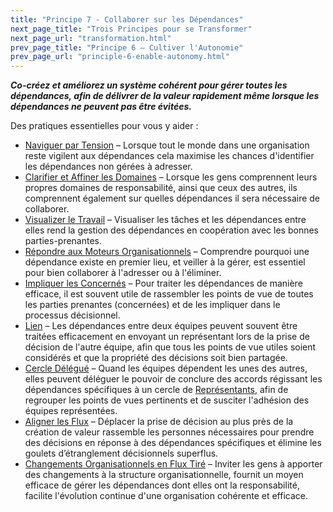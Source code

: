 ```yaml
---
title: "Principe 7 - Collaborer sur les Dépendances"
next_page_title: "Trois Principes pour se Transformer"
next_page_url: "transformation.html"
prev_page_title: "Principe 6 – Cultiver l'Autonomie"
prev_page_url: "principle-6-enable-autonomy.html"
---
```



**_Co-créez et améliorez un système cohérent pour gérer toutes les dépendances, afin de délivrer de la valeur rapidement même lorsque les dépendances ne peuvent pas être évitées._**

Des pratiques essentielles pour vous y aider :

- [Naviguer par Tension](navigate-via-tension.html) – Lorsque tout le monde dans une organisation reste vigilent aux dépendances cela maximise les chances d'identifier les dépendances non gérées à adresser.
- [Clarifier et Affiner les Domaines](clarify-and-develop-domains.html) – Lorsque les gens comprennent leurs propres domaines de responsabilité, ainsi que ceux des autres, ils comprennent également sur quelles dépendances il sera nécessaire de collaborer.
- [Visualizer le Travail](visualize-work.html) – Visualiser les tâches et les dépendances entre elles rend la gestion des dépendances en coopération avec les bonnes parties-prenantes.
- [Répondre aux Moteurs Organisationnels](respond-to-organizational-drivers.html) – Comprendre pourquoi une dépendance existe en premier lieu, et veiller à la gérer, est essentiel pour bien collaborer à l'adresser ou à l'éliminer.
- [Impliquer les Concernés](involve-those-affected.html) – Pour traiter les dépendances de manière efficace, il est souvent utile de rassembler les points de vue de toutes les parties prenantes (concernées) et de les impliquer dans le processus décisionnel.
- [Lien](linking.html) – Les dépendances entre deux équipes peuvent souvent être traitées efficacement en envoyant un représentant lors de la prise de décision de l'autre équipe, afin que tous les points de vue utiles soient considérés et que la propriété des décisions soit bien partagée.
- [Cercle Délégué](delegate-circle.html) – Quand les équipes dépendent les unes des autres, elles peuvent déléguer le pouvoir de conclure des accords régissant les dépendances spécifiques à un cercle de [Représentants](representative.html), afin de regrouper les points de vues pertinents et de susciter l'adhésion des équipes représentées.
- [Aligner les Flux](align-flow.html) – Déplacer la prise de décision au plus près de la création de valeur rassemble les personnes nécessaires pour prendre des décisions en réponse à des dépendances spécifiques et élimine les goulets d’étranglement décisionnels superflus.
- [Changements Organisationnels en Flux Tiré](create-a-pull-system-for-organizational-change.html) – Inviter les gens à apporter des changements à la structure organisationnelle, fournit un moyen efficace de gérer les dépendances dont elles ont la responsabilité, facilite l'évolution continue d'une organisation cohérente et efficace.
